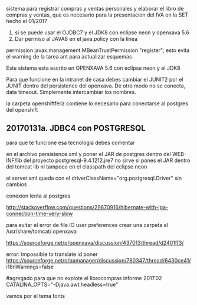 sistema para registrar compras y ventas personales y elaborar 
el libro de compras y ventas, que es necesario para la
presentacion del IVA en la SET
hecho el 01/2017

1. si se puede usar el OJDBC7 y el JDK8 con eclipse neon y openxava 5.6
2. Dar permiso al JAVA8 en el java.policy con la linea

permission javax.management.MBeanTrustPermission "register";
esto evita el warning de la tarea ant para actualizar esquemas

Este sistema esta escrito en OPENXAVA 5.6 con eclipse neon
y el JDK8 

Para que funcione en la intranet de casa debes cambiar el JUNIT2 por el JUNIT
dentro del persistence del openxava. De otro modo no se conecta, data timeout.
Simplemente intercambiar los nombres.

la carpeta openshiftfeliz contiene lo necesario para conectarse
al postgres del openshift 

20170131a. JDBC4 con POSTGRESQL
----------------------

para que te funcione esa tecnologia debes comentar
<!-- <property name="hibernate.connection.driver_class" value="org.postgresql.Driver"/> -->
en el archivo persistence.xml
y poner el JAR de postgres dentro del WEB-INF/lib del proyecto postgresql-9.4.1212.jre7
no sirve si pones el JAR dentro del tomcat lib
ni tampoco en el classpath del eclipse neon

el server.xml queda con el driverClassName="org.postgresql.Driver"  sin cambios


conexion lenta al postgres 

http://stackoverflow.com/questions/29670916/hibernate-with-jpa-connection-time-very-slow

para evitar el error de file IO user preferences
crear una carpeta el /usr/share/tomcat/.openxava

https://sourceforge.net/p/openxava/discussion/437013/thread/d2401ff3/

error: Impossible to translate id 
poner https://sourceforge.net/p/qamanager/discussion/780347/thread/6430ce41/
i18nWarnings=false


#agregado para que no explote el librocompras informe 2017.02
CATALINA_OPTS="-Djava.awt.headless=true"

vamos por el tema fonts
